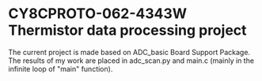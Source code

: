 # CY8CPROTO-062-4343W Thermistor data processing project
The current project is made based on ADC_basic Board Support Package. The results of my work are placed in adc_scan.py and main.c (mainly in the infinite loop of "main" function).
